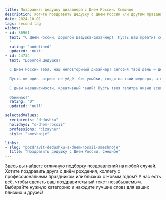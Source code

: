 ```yaml
---
title: Поздравить дедушку дизайнера с Днем России. Смешное
description: Хотите поздравить дедушку с Днем России или другим праздником? Наш ИИ создаст незабываемое поздравление, а вы обязательно выделитесь среди других.  
date: 2024-10-01
tags: second tag
wishes:
- id: 86961
  text: "С Днём России, дорогой Дедушка-дизайнер!  Пусть ваш креатив сегодня будет настолько же ярким и впечатляющим, как триколор, а фантазия – настолько же необъятной, как русская душа (и как ваш будущий шедевр, который вы, конечно же,  уже придумали!).  Желаю вам крепкого здоровья и  столько вдохновения, чтобы хватило на дизайн целой страны –  а лучше, двух!
  "
  rating: "undefined"
  updated: "null"
- id: 44734
  text: "Дорогой Дедушка!
  
  С Днем России тебя, наш неповторимый дизайнер! Сегодня твой день — день нашей страны и твоя возможность «покрасить» его в яркие цвета! Пусть наши берёзки вянут от зависти к твоим креативным идеям, а флаги развиваются так же гордо, как твои самые смелые проекты!
  
  Пусть ни один патриот не уйдёт без улыбки, глядя на твои шедевры, а самые строгие критики будут под впечатлением от твоих дизайнерских решений! Желаю, чтобы вдохновение приходило к тебе, как хороший Wi-Fi — быстро и без перебоев, а идеи приходили на ум так же легко, как мы заказываем пиццу!
  
  С днём независимости, креативный гений! Пусть твоя палитра жизни всегда будет яркой, а твоя работа — успешной!
  
  Обнимаю!"
  rating: "0"
  updated: "null"

selectedValues:
  recipients: "dedushku"
  holidays: "s-dnem-rossii"
  professions: "dizayner"
  style: "smeshnoje"

links:
- slug: "pozdravit-dedushku-s-dnem-rossii-smeshnoje"
  title: "Поздравить дедушку с Днем России. Смешное"
---
```


Здесь вы найдете отличную подборку поздравлений на любой случай. 
Хотите поздравить друга с днём рождения, коллегу с профессиональным праздником или близких с Новым годом? У нас есть всё, чтобы сделать ваш поздравительный текст незабываемым. Выбирайте нужную категорию и находите лучшие слова для ваших близких и друзей!

